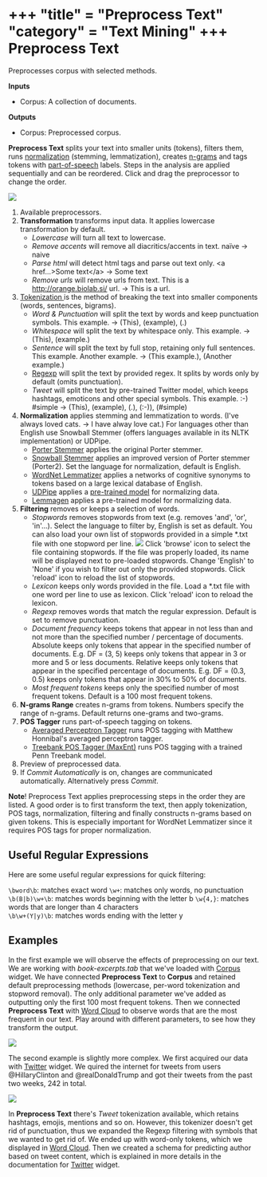+++
"title" = "Preprocess Text"
"category" = "Text Mining"
+++
Preprocess Text
===============

Preprocesses corpus with selected methods.

**Inputs**

- Corpus: A collection of documents.

**Outputs**

- Corpus: Preprocessed corpus.

**Preprocess Text** splits your text into smaller units (tokens), filters them, runs [normalization](https://en.wikipedia.org/wiki/Stemming) (stemming, lemmatization), creates [n-grams](https://en.wikipedia.org/wiki/N-gram) and tags tokens with [part-of-speech](https://en.wikipedia.org/wiki/Part_of_speech) labels. Steps in the analysis are applied sequentially and can be reordered. Click and drag the preprocessor to change the order.

![](../images/PreprocessText.png)

1. Available preprocessors.
2. **Transformation** transforms input data. It applies lowercase transformation by default.
    - *Lowercase* will turn all text to lowercase.
    - *Remove accents* will remove all diacritics/accents in text.
      naïve → naive
    - *Parse html* will detect html tags and parse out text only.
      \<a href...>Some text\</a> → Some text
    - *Remove urls* will remove urls from text.
      This is a http://orange.biolab.si/ url. → This is a url.
3. [Tokenization ](https://en.wikipedia.org/wiki/Tokenization_(lexical_analysis)) is the method of breaking the text into smaller components (words, sentences, bigrams).
    - *Word & Punctuation* will split the text by words and keep punctuation symbols.
      This example. → (This), (example), (.)
    - *Whitespace* will split the text by whitespace only.
      This example. → (This), (example.)
    - *Sentence* will split the text by full stop, retaining only full sentences.
      This example. Another example. → (This example.), (Another example.)
    - [Regexp](https://en.wikipedia.org/wiki/Regular_expression) will split the text by provided regex. It splits by words only by default (omits punctuation).
    - *Tweet* will split the text by pre-trained Twitter model, which keeps hashtags, emoticons and other special symbols.
      This example. :-) #simple → (This), (example), (.), (:-)), (#simple)
4. **Normalization** applies stemming and lemmatization to words. (I've always loved cats. → I have alway love cat.) For languages other than English use Snowball Stemmer (offers languages available in its NLTK implementation) or UDPipe.
    - [Porter Stemmer](https://tartarus.org/martin/PorterStemmer/) applies the original Porter stemmer.
    - [Snowball Stemmer](http://snowballstem.org/) applies an improved version of Porter stemmer (Porter2). Set the language for normalization, default is English.
    - [WordNet Lemmatizer](http://wordnet.princeton.edu/) applies a networks of cognitive synonyms to tokens based on a large lexical database of English.
    - [UDPipe](http://ufal.mff.cuni.cz/udpipe/1) applies a [pre-trained model](https://lindat.mff.cuni.cz/repository/xmlui/handle/11234/1-2998?show=full) for normalizing data.
    - [Lemmagen](https://github.com/vpodpecan/lemmagen3) applies a pre-trained model for normalizing data.
5. **Filtering** removes or keeps a selection of words.
    - *Stopwords* removes stopwords from text (e.g. removes 'and', 'or', 'in'...). Select the language to filter by, English is set as default. You can also load your own list of stopwords provided in a simple \*.txt file with one stopword per line.
      ![](../images/stopwords.png)
      Click 'browse' icon to select the file containing stopwords. If the file was properly loaded, its name will be displayed next to pre-loaded stopwords. Change 'English' to 'None' if you wish to filter out only the provided stopwords. Click 'reload' icon to reload the list of stopwords.
    - *Lexicon* keeps only words provided in the file. Load a \*.txt file with one word per line to use as lexicon. Click 'reload' icon to reload the lexicon.
    - *Regexp* removes words that match the regular expression. Default is set to remove punctuation.
    - *Document frequency* keeps tokens that appear in not less than and not more than the specified number / percentage of documents. Absolute keeps only tokens that appear in the specified number of documents. E.g. DF = (3, 5) keeps only tokens that appear in 3 or more and 5 or less documents. Relative keeps only tokens that appear in the specified percentage of documents. E.g. DF = (0.3, 0.5) keeps only tokens that appear in 30% to 50% of documents.
    - *Most frequent tokens* keeps only the specified number of most frequent tokens. Default is a 100 most frequent tokens.
6. **N-grams Range** creates n-grams from tokens. Numbers specify the range of n-grams. Default returns one-grams and two-grams.
7. **POS Tagger** runs part-of-speech tagging on tokens.
    - [Averaged Perceptron Tagger](https://spacy.io/blog/part-of-speech-pos-tagger-in-python) runs POS tagging with Matthew Honnibal's averaged perceptron tagger.
    - [Treebank POS Tagger (MaxEnt)](http://web.mit.edu/6.863/www/fall2012/projects/writeups/max-entropy-nltk.pdf) runs POS tagging with a trained Penn Treebank model.
8. Preview of preprocessed data.
9. If *Commit Automatically* is on, changes are communicated automatically. Alternatively press *Commit*.

**Note**! Preprocess Text applies preprocessing steps in the order they are listed. A good order is to first transform the text, then apply tokenization, POS tags, normalization, filtering and finally constructs n-grams based on given tokens. This is especially important for WordNet Lemmatizer since it requires POS tags for proper normalization.

Useful Regular Expressions
--------------------------

Here are some useful regular expressions for quick filtering:

`\bword\b`: matches exact word
`\w+`: matches only words, no punctuation
`\b(B|b)\w+\b`: matches words beginning with the letter b
`\w{4,}`: matches words that are longer than 4 characters  
`\b\w+(Y|y)\b`: matches words ending with the letter y

Examples
--------

In the first example we will observe the effects of preprocessing on our text. We are working with *book-excerpts.tab* that we've loaded with [Corpus](corpus-widget.md) widget. We have connected **Preprocess Text** to **Corpus** and retained default preprocessing methods (lowercase, per-word tokenization and stopword removal). The only additional parameter we've added as outputting only the first 100 most frequent tokens. Then we connected **Preprocess Text** with [Word Cloud](../wordcloud/) to observe words that are the most frequent in our text. Play around with different parameters, to see how they transform the output.

![](../images/Preprocess-Text-Example1.png)

The second example is slightly more complex. We first acquired our data with [Twitter](../twitter-widget/) widget. We quired the internet for tweets from users @HillaryClinton and @realDonaldTrump and got their tweets from the past two weeks, 242 in total.

![](../images/Preprocess-Text-Example2.png)

In **Preprocess Text** there's *Tweet* tokenization available, which retains hashtags, emojis, mentions and so on. However, this tokenizer doesn't get rid of punctuation, thus we expanded the Regexp filtering with symbols that we wanted to get rid of. We ended up with word-only tokens, which we displayed in [Word Cloud](../wordcloud/). Then we created a schema for predicting author based on tweet content, which is explained in more details in the documentation for [Twitter](../twitter-widget/) widget.
